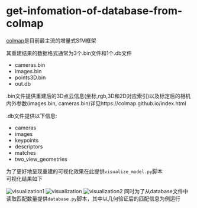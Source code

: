 # get-infomation-of-database-from-colmap
[colmap](https://github.com/colmap/colmap)是目前最主流的增量式SfM框架  

其重建结果的数据格式通常为3个.bin文件和1个.db文件  
* cameras.bin  
* images.bin
* points3D.bin
* out.db

.bin文件提供重建后的3D点云信息(坐标,rgb,3D和2D对应索引)以及标定后的相机内外参数(images.bin, cameras.bin)详见https://colmap.github.io/index.html

.db文件提供以下信息:  
* cameras
* images
* keypoints
* descriptors
* matches
* two_view_geometries

为了更好地呈现重建的可视化效果在此提供`visualize_model.py`脚本  
可视化结果如下  

![visualization1](https://github.com/VG-TechCenter/scripts-for-colmap/assets/130300209/9e310d59-9eeb-4372-a37e-b1a26674fa50)
![visualization](https://github.com/VG-TechCenter/scripts-for-colmap/assets/130300209/02ae7164-9007-4e9f-ac57-7ee595e53773)
![visualization2](https://github.com/VG-TechCenter/scripts-for-colmap/assets/130300209/534bb946-c459-46ba-8272-39b70f52f0a4)
同时为了从database文件中读取匹配数量提供`database.py`脚本，其中以几何验证后的匹配信息为例运行  

